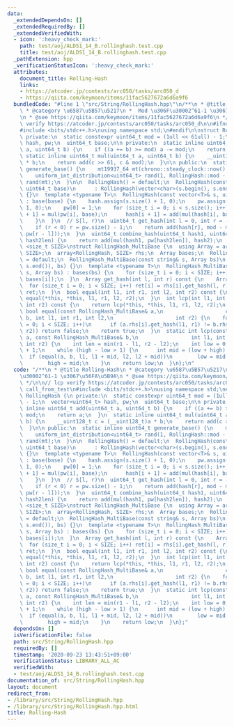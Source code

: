 ```yaml
---
data:
  _extendedDependsOn: []
  _extendedRequiredBy: []
  _extendedVerifiedWith:
  - icon: ':heavy_check_mark:'
    path: test/aoj/ALDS1_14_B.rollinghash.test.cpp
    title: test/aoj/ALDS1_14_B.rollinghash.test.cpp
  _pathExtension: hpp
  _verificationStatusIcon: ':heavy_check_mark:'
  attributes:
    document_title: Rolling-Hash
    links:
    - https://atcoder.jp/contests/arc050/tasks/arc050_d
    - https://qiita.com/keymoon/items/11fac5627672a6d6a9f6
  bundledCode: "#line 1 \"src/String/RollingHash.hpp\"\n/**\n * @title Rolling-Hash\n\
    \ * @category \u6587\u5B57\u5217\n *  Mod \u306F\u30002^61-1 \u3067\u56FA\u5B9A\
    \n * @see https://qiita.com/keymoon/items/11fac5627672a6d6a9f6\n */\n\n// lcp\
    \ verify https://atcoder.jp/contests/arc050/tasks/arc050_d\n\n#ifndef call_from_test\n\
    #include <bits/stdc++.h>\nusing namespace std;\n#endif\n\nstruct RollingHash {\n\
    \ private:\n  static constexpr uint64_t mod = (1ull << 61ull) - 1;\n  vector<uint64_t>\
    \ hash, pw;\n  uint64_t base;\n\n private:\n  static inline uint64_t add(uint64_t\
    \ a, uint64_t b) {\n    if ((a += b) >= mod) a -= mod;\n    return a;\n  }\n \
    \ static inline uint64_t mul(uint64_t a, uint64_t b) {\n    __uint128_t c = (__uint128_t)a\
    \ * b;\n    return add(c >> 61, c & mod);\n  }\n\n public:\n  static inline uint64_t\
    \ generate_base() {\n    mt19937_64 mt(chrono::steady_clock::now().time_since_epoch().count());\n\
    \    uniform_int_distribution<uint64_t> rand(1, RollingHash::mod - 1);\n    return\
    \ rand(mt);\n  }\n\n  RollingHash() = default;\n  RollingHash(const string& s,\
    \ uint64_t base)\n      : RollingHash(vector<char>(s.begin(), s.end()), base)\
    \ {}\n  template <typename T>\n  RollingHash(const vector<T>& s, uint64_t base)\
    \ : base(base) {\n    hash.assign(s.size() + 1, 0);\n    pw.assign(s.size() +\
    \ 1, 0);\n    pw[0] = 1;\n    for (size_t i = 0; i < s.size(); i++) {\n      pw[i\
    \ + 1] = mul(pw[i], base);\n      hash[i + 1] = add(mul(hash[i], base), s[i]);\n\
    \    }\n  }\n  // S[l, r)\n  uint64_t get_hash(int l = 0, int r = -1) const {\n\
    \    if (r < 0) r = pw.size() - 1;\n    return add(hash[r], mod - mul(hash[l],\
    \ pw[r - l]));\n  }\n  uint64_t combine_hash(uint64_t hash1, uint64_t hash2, int\
    \ hash2len) {\n    return add(mul(hash1, pw[hash2len]), hash2);\n  }\n};\n\ntemplate\
    \ <size_t SIZE>\nstruct RollingHash_MultiBase {\n  using Array = array<uint64_t,\
    \ SIZE>;\n  array<RollingHash, SIZE> rhs;\n  Array bases;\n  RollingHash_MultiBase()\
    \ = default;\n  RollingHash_MultiBase(const string& s, Array bs)\n      : RollingHash_MultiBase(vector<char>(s.begin(),\
    \ s.end()), bs) {}\n  template <typename T>\n  RollingHash_MultiBase(const vector<T>&\
    \ s, Array bs) : bases(bs) {\n    for (size_t i = 0; i < SIZE; i++) rhs[i] = RollingHash(s,\
    \ bases[i]);\n  }\n  Array get_hash(int l, int r) const {\n    Array ret;\n  \
    \  for (size_t i = 0; i < SIZE; i++) ret[i] = rhs[i].get_hash(l, r);\n    return\
    \ ret;\n  }\n  bool equal(int l1, int r1, int l2, int r2) const {\n    return\
    \ equal(*this, *this, l1, r1, l2, r2);\n  }\n  int lcp(int l1, int r1, int l2,\
    \ int r2) const {\n    return lcp(*this, *this, l1, r1, l2, r2);\n  }\n  static\
    \ bool equal(const RollingHash_MultiBase& a,\n                    const RollingHash_MultiBase&\
    \ b, int l1, int r1, int l2,\n                    int r2) {\n    for (size_t i\
    \ = 0; i < SIZE; i++)\n      if (a.rhs[i].get_hash(l1, r1) != b.rhs[i].get_hash(l2,\
    \ r2)) return false;\n    return true;\n  }\n  static int lcp(const RollingHash_MultiBase&\
    \ a, const RollingHash_MultiBase& b,\n                 int l1, int r1, int l2,\
    \ int r2) {\n    int len = min(r1 - l1, r2 - l2);\n    int low = 0, high = len\
    \ + 1;\n    while (high - low > 1) {\n      int mid = (low + high) / 2;\n    \
    \  if (equal(a, b, l1, l1 + mid, l2, l2 + mid))\n        low = mid;\n      else\n\
    \        high = mid;\n    }\n    return low;\n  }\n};\n"
  code: "/**\n * @title Rolling-Hash\n * @category \u6587\u5B57\u5217\n *  Mod \u306F\
    \u30002^61-1 \u3067\u56FA\u5B9A\n * @see https://qiita.com/keymoon/items/11fac5627672a6d6a9f6\n\
    \ */\n\n// lcp verify https://atcoder.jp/contests/arc050/tasks/arc050_d\n\n#ifndef\
    \ call_from_test\n#include <bits/stdc++.h>\nusing namespace std;\n#endif\n\nstruct\
    \ RollingHash {\n private:\n  static constexpr uint64_t mod = (1ull << 61ull)\
    \ - 1;\n  vector<uint64_t> hash, pw;\n  uint64_t base;\n\n private:\n  static\
    \ inline uint64_t add(uint64_t a, uint64_t b) {\n    if ((a += b) >= mod) a -=\
    \ mod;\n    return a;\n  }\n  static inline uint64_t mul(uint64_t a, uint64_t\
    \ b) {\n    __uint128_t c = (__uint128_t)a * b;\n    return add(c >> 61, c & mod);\n\
    \  }\n\n public:\n  static inline uint64_t generate_base() {\n    mt19937_64 mt(chrono::steady_clock::now().time_since_epoch().count());\n\
    \    uniform_int_distribution<uint64_t> rand(1, RollingHash::mod - 1);\n    return\
    \ rand(mt);\n  }\n\n  RollingHash() = default;\n  RollingHash(const string& s,\
    \ uint64_t base)\n      : RollingHash(vector<char>(s.begin(), s.end()), base)\
    \ {}\n  template <typename T>\n  RollingHash(const vector<T>& s, uint64_t base)\
    \ : base(base) {\n    hash.assign(s.size() + 1, 0);\n    pw.assign(s.size() +\
    \ 1, 0);\n    pw[0] = 1;\n    for (size_t i = 0; i < s.size(); i++) {\n      pw[i\
    \ + 1] = mul(pw[i], base);\n      hash[i + 1] = add(mul(hash[i], base), s[i]);\n\
    \    }\n  }\n  // S[l, r)\n  uint64_t get_hash(int l = 0, int r = -1) const {\n\
    \    if (r < 0) r = pw.size() - 1;\n    return add(hash[r], mod - mul(hash[l],\
    \ pw[r - l]));\n  }\n  uint64_t combine_hash(uint64_t hash1, uint64_t hash2, int\
    \ hash2len) {\n    return add(mul(hash1, pw[hash2len]), hash2);\n  }\n};\n\ntemplate\
    \ <size_t SIZE>\nstruct RollingHash_MultiBase {\n  using Array = array<uint64_t,\
    \ SIZE>;\n  array<RollingHash, SIZE> rhs;\n  Array bases;\n  RollingHash_MultiBase()\
    \ = default;\n  RollingHash_MultiBase(const string& s, Array bs)\n      : RollingHash_MultiBase(vector<char>(s.begin(),\
    \ s.end()), bs) {}\n  template <typename T>\n  RollingHash_MultiBase(const vector<T>&\
    \ s, Array bs) : bases(bs) {\n    for (size_t i = 0; i < SIZE; i++) rhs[i] = RollingHash(s,\
    \ bases[i]);\n  }\n  Array get_hash(int l, int r) const {\n    Array ret;\n  \
    \  for (size_t i = 0; i < SIZE; i++) ret[i] = rhs[i].get_hash(l, r);\n    return\
    \ ret;\n  }\n  bool equal(int l1, int r1, int l2, int r2) const {\n    return\
    \ equal(*this, *this, l1, r1, l2, r2);\n  }\n  int lcp(int l1, int r1, int l2,\
    \ int r2) const {\n    return lcp(*this, *this, l1, r1, l2, r2);\n  }\n  static\
    \ bool equal(const RollingHash_MultiBase& a,\n                    const RollingHash_MultiBase&\
    \ b, int l1, int r1, int l2,\n                    int r2) {\n    for (size_t i\
    \ = 0; i < SIZE; i++)\n      if (a.rhs[i].get_hash(l1, r1) != b.rhs[i].get_hash(l2,\
    \ r2)) return false;\n    return true;\n  }\n  static int lcp(const RollingHash_MultiBase&\
    \ a, const RollingHash_MultiBase& b,\n                 int l1, int r1, int l2,\
    \ int r2) {\n    int len = min(r1 - l1, r2 - l2);\n    int low = 0, high = len\
    \ + 1;\n    while (high - low > 1) {\n      int mid = (low + high) / 2;\n    \
    \  if (equal(a, b, l1, l1 + mid, l2, l2 + mid))\n        low = mid;\n      else\n\
    \        high = mid;\n    }\n    return low;\n  }\n};"
  dependsOn: []
  isVerificationFile: false
  path: src/String/RollingHash.hpp
  requiredBy: []
  timestamp: '2020-09-23 13:43:51+09:00'
  verificationStatus: LIBRARY_ALL_AC
  verifiedWith:
  - test/aoj/ALDS1_14_B.rollinghash.test.cpp
documentation_of: src/String/RollingHash.hpp
layout: document
redirect_from:
- /library/src/String/RollingHash.hpp
- /library/src/String/RollingHash.hpp.html
title: Rolling-Hash
---
```

